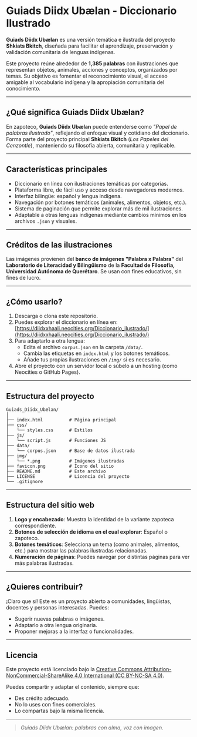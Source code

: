 # Guiads Diidx Ubælan - Diccionario Ilustrado 

**Guiads Diidx Ubælan** es una versión temática e ilustrada del proyecto **Shkiats Bkitch**, diseñada para facilitar el aprendizaje, preservación y validación comunitaria de lenguas indígenas.

Este proyecto reúne alrededor de **1,385 palabras** con ilustraciones que representan objetos, animales, acciones y conceptos, organizados por temas. Su objetivo es fomentar el reconocimiento visual, el acceso amigable al vocabulario indígena y la apropiación comunitaria del conocimiento.

---

## ¿Qué significa Guiads Diidx Ubælan?

En zapoteco, **Guiads Diidx Ubælan** puede entenderse como *"Papel de palabras ilustrado"*, reflejando el enfoque visual y cotidiano del diccionario. Forma parte del proyecto principal **Shkiats Bkitch** (*Los Papeles del Cenzontle*), manteniendo su filosofía abierta, comunitaria y replicable.

---

## Características principales

- Diccionario en línea con ilustraciones temáticas por categorías.
- Plataforma libre, de fácil uso y acceso desde navegadores modernos.
- Interfaz bilingüe: español y lengua indígena.
- Navegación por botones temáticos (animales, alimentos, objetos, etc.).
- Sistema de paginación que permite explorar más de mil ilustraciones.
- Adaptable a otras lenguas indígenas mediante cambios mínimos en los archivos `.json` y visuales.

---

## Créditos de las ilustraciones

Las imágenes provienen del **banco de imágenes "Palabra x Palabra"** del **Laboratorio de Literacidad y Bilingüismo** de la **Facultad de Filosofía, Universidad Autónoma de Querétaro**. Se usan con fines educativos, sin fines de lucro.

---

## ¿Cómo usarlo?

1. Descarga o clona este repositorio.
2. Puedes explorar el diccionario en línea en:  
   [https://diidxxhaali.neocities.org/Diccionario_ilustrado/](https://diidxxhaali.neocities.org/Diccionario_ilustrado/)
3. Para adaptarlo a otra lengua:
   - Edita el archivo `corpus.json` en la carpeta `/data/`.
   - Cambia las etiquetas en `index.html` y los botones temáticos.
   - Añade tus propias ilustraciones en `/img/` si es necesario.
4. Abre el proyecto con un servidor local o súbelo a un hosting (como Neocities o GitHub Pages).

---

## Estructura del proyecto

```
Guiads_Diidx_Ubælan/
│
├── index.html          # Página principal
├── css/
│   └── styles.css      # Estilos
├── js/
│   └── script.js       # Funciones JS
├── data/
│   └── corpus.json     # Base de datos ilustrada
├── img/
│   └── *.png           # Imágenes ilustradas
├── favicon.png         # Ícono del sitio
├── README.md           # Este archivo
├── LICENSE             # Licencia del proyecto
└── .gitignore
```

---

## Estructura del sitio web

1. **Logo y encabezado**: Muestra la identidad de la variante zapoteca correspondiente.
2. **Botones de selección de idioma en el cual explorar**: Español o zapoteco.
3. **Botones temáticos**: Selecciona un tema (como animales, alimentos, etc.) para mostrar las palabras ilustradas relacionadas.
4. **Numeración de páginas**: Puedes navegar por distintas páginas para ver más palabras ilustradas.

---

## ¿Quieres contribuir?

¡Claro que sí! Este es un proyecto abierto a comunidades, lingüistas, docentes y personas interesadas. Puedes:

- Sugerir nuevas palabras o imágenes.
- Adaptarlo a otra lengua originaria.
- Proponer mejoras a la interfaz o funcionalidades.

---

## Licencia

Este proyecto está licenciado bajo la [Creative Commons Attribution-NonCommercial-ShareAlike 4.0 International (CC BY-NC-SA 4.0)](https://creativecommons.org/licenses/by-nc-sa/4.0/).

Puedes compartir y adaptar el contenido, siempre que:

- Des crédito adecuado.
- No lo uses con fines comerciales.
- Lo compartas bajo la misma licencia.

---

> *Guiads Diidx Ubælan: palabras con alma, voz con imagen.*